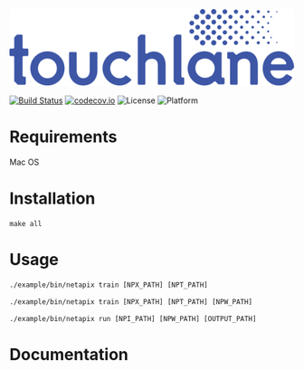 ![LOGO](https://github.com/touchlane/Netapix/blob/master/assets/logo.svg)

[![Build Status](https://travis-ci.org/touchlane/Netapix.svg?branch=master)](https://travis-ci.org/touchlane/Netapix)
[![codecov.io](https://codecov.io/gh/touchlane/Netapix/branch/master/graph/badge.svg)](https://codecov.io/gh/codecov/Netapix/branch/master)
![License](https://img.shields.io/badge/license-MIT-blue.svg)
![Platform](https://img.shields.io/badge/platform-MacOS-lightgrey.svg)


# Requirements
Mac OS

# Installation
```
make all
```

# Usage
```
./example/bin/netapix train [NPX_PATH] [NPT_PATH]  
```

```
./example/bin/netapix train [NPX_PATH] [NPT_PATH] [NPW_PATH]  
```

```
./example/bin/netapix run [NPI_PATH] [NPW_PATH] [OUTPUT_PATH]  
```



# Documentation
